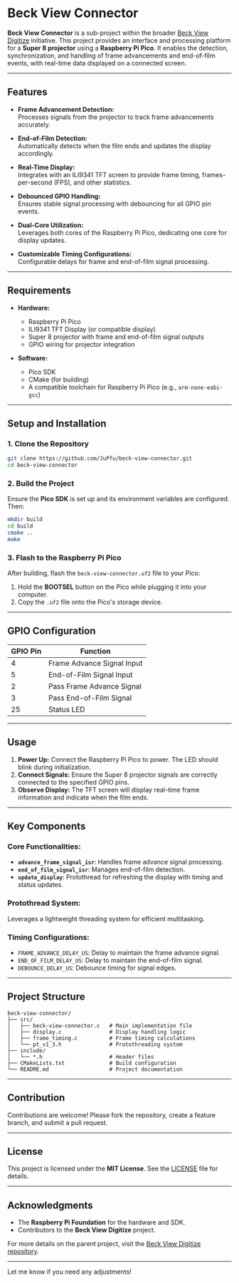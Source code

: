 # Beck View Connector

**Beck View Connector** is a sub-project within the broader [Beck View Digitize](https://github.com/JuPfu/beck-view-digitize) initiative. This project provides an interface and processing platform for a **Super 8 projector** using a **Raspberry Pi Pico**. It enables the detection, synchronization, and handling of frame advancements and end-of-film events, with real-time data displayed on a connected screen.

---

## Features

- **Frame Advancement Detection:**  
  Processes signals from the projector to track frame advancements accurately.

- **End-of-Film Detection:**  
  Automatically detects when the film ends and updates the display accordingly.

- **Real-Time Display:**  
  Integrates with an ILI9341 TFT screen to provide frame timing, frames-per-second (FPS), and other statistics.

- **Debounced GPIO Handling:**  
  Ensures stable signal processing with debouncing for all GPIO pin events.

- **Dual-Core Utilization:**  
  Leverages both cores of the Raspberry Pi Pico, dedicating one core for display updates.

- **Customizable Timing Configurations:**  
  Configurable delays for frame and end-of-film signal processing.

---

## Requirements

- **Hardware:**
  - Raspberry Pi Pico
  - ILI9341 TFT Display (or compatible display)
  - Super 8 projector with frame and end-of-film signal outputs
  - GPIO wiring for projector integration

- **Software:**
  - Pico SDK
  - CMake (for building)
  - A compatible toolchain for Raspberry Pi Pico (e.g., `arm-none-eabi-gcc`)

---

## Setup and Installation

### 1. Clone the Repository

```bash
git clone https://github.com/JuPfu/beck-view-connector.git
cd beck-view-connector
```

### 2. Build the Project

Ensure the **Pico SDK** is set up and its environment variables are configured. Then:

```bash
mkdir build
cd build
cmake ..
make
```

### 3. Flash to the Raspberry Pi Pico

After building, flash the `beck-view-connector.uf2` file to your Pico:

1. Hold the **BOOTSEL** button on the Pico while plugging it into your computer.
2. Copy the `.uf2` file onto the Pico's storage device.

---

## GPIO Configuration

| GPIO Pin | Function                    |
|----------|-----------------------------|
| 4        | Frame Advance Signal Input  |
| 5        | End-of-Film Signal Input    |
| 2        | Pass Frame Advance Signal   |
| 3        | Pass End-of-Film Signal     |
| 25       | Status LED                  |

---

## Usage

1. **Power Up:** Connect the Raspberry Pi Pico to power. The LED should blink during initialization.
2. **Connect Signals:** Ensure the Super 8 projector signals are correctly connected to the specified GPIO pins.
3. **Observe Display:** The TFT screen will display real-time frame information and indicate when the film ends.

---

## Key Components

### Core Functionalities:
- **`advance_frame_signal_isr`**: Handles frame advance signal processing.
- **`end_of_film_signal_isr`**: Manages end-of-film detection.
- **`update_display`**: Protothread for refreshing the display with timing and status updates.

### Protothread System:
Leverages a lightweight threading system for efficient multitasking.

### Timing Configurations:
- `FRAME_ADVANCE_DELAY_US`: Delay to maintain the frame advance signal.
- `END_OF_FILM_DELAY_US`: Delay to maintain the end-of-film signal.
- `DEBOUNCE_DELAY_US`: Debounce timing for signal edges.

---

## Project Structure

```plaintext
beck-view-connector/
├── src/
│   ├── beck-view-connector.c   # Main implementation file
│   ├── display.c               # Display handling logic
│   ├── frame_timing.c          # Frame timing calculations
│   └── pt_v1_3.h               # Protothreading system
├── include/
│   └── *.h                     # Header files
├── CMakeLists.txt              # Build configuration
└── README.md                   # Project documentation
```

---

## Contribution

Contributions are welcome! Please fork the repository, create a feature branch, and submit a pull request.

---

## License

This project is licensed under the **MIT License**. See the [LICENSE](LICENSE) file for details.

---

## Acknowledgments

- The **Raspberry Pi Foundation** for the hardware and SDK.
- Contributors to the **Beck View Digitize** project.

For more details on the parent project, visit the [Beck View Digitize repository](https://github.com/JuPfu/beck-view-digitize).

--- 

Let me know if you need any adjustments!
